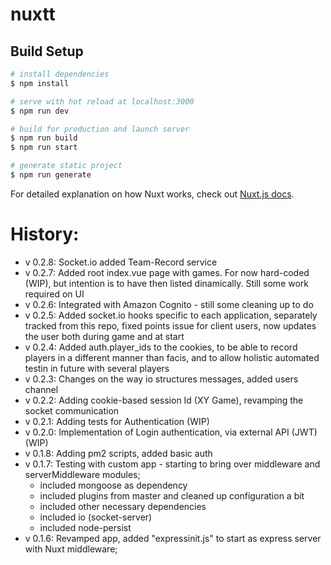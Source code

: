 # nuxtt

## Build Setup

```bash
# install dependencies
$ npm install

# serve with hot reload at localhost:3000
$ npm run dev

# build for production and launch server
$ npm run build
$ npm run start

# generate static project
$ npm run generate
```

For detailed explanation on how Nuxt works, check out [Nuxt.js docs](https://nuxtjs.org).

History:
========

- v 0.2.8: Socket.io added Team-Record service
- v 0.2.7: Added root index.vue page with games. For now hard-coded (WIP), but intention is to have then listed dinamically. Still some work required on UI
- v 0.2.6: Integrated with Amazon Cognito - still some cleaning up to do 
- v 0.2.5: Added socket.io hooks specific to each application, separately tracked from this repo, fixed points issue for client users, now updates the user both during game and at start
- v 0.2.4: Added auth.player_ids to the cookies, to be able to record players in a different manner than facis, and to allow holistic automated testin in future with several players
- v 0.2.3: Changes on the way io structures messages, added users channel
- v 0.2.2: Adding cookie-based session Id (XY Game), revamping the socket communication
- v 0.2.1: Adding tests for Authentication (WIP)
- v 0.2.0: Implementation of Login authentication, via external API (JWT) (WIP)
- v 0.1.8: Adding pm2 scripts, added basic auth 
- v 0.1.7: Testing with custom app - starting to bring over middleware and serverMiddleware modules;
  - included mongoose as dependency
  - included plugins from master and cleaned up configuration a bit
  - included other necessary dependencies
  - included io (socket-server)
  - included node-persist
- v 0.1.6: Revamped app, added "expressinit.js" to start as express server with Nuxt middleware;
